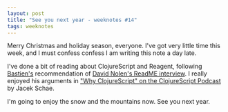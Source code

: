 ```yaml
---
layout: post
title: "See you next year - weeknotes #14"
tags: weeknotes
---
```



Merry Christmas and holiday season, everyone. I've got very little time this week, and I must confess confess I am writing this note a day late.

I've done a bit of reading about ClojureScript and Reagent, following
[Bastien's](https://bzg.fr/) recommendation of [David Nolen's ReadME interview](https://github.com/readme/david-nolen). I really enjoyed his arguments in ["Why ClojureScript" on the ClojureScript Podcast](https://overcast.fm/+R1c3vsXWA) by Jacek Schae.

I'm going to enjoy the snow and the mountains now. See you next year.